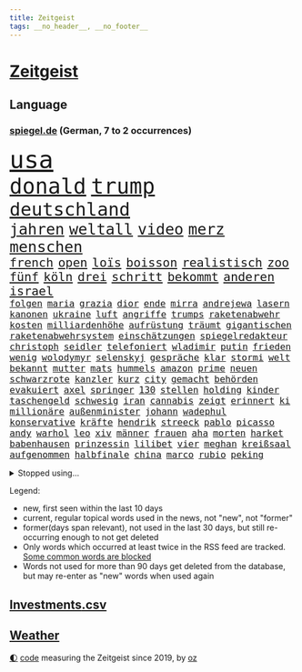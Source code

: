 ```yaml
---
title: Zeitgeist
tags: __no_header__, __no_footer__
---
```


# [Zeitgeist](https://oliz.io/zeitgeist/)

## Language

<h3><a href="https://www.spiegel.de" target="_blank">spiegel.de</a> (German, 7 to 2 occurrences)</h3>
<p style="font-family:monospace">
<span style="font-size:32pt"><a href="news_links.html#usa" class="current">usa</a></span>
<br>
<span style="font-size:28pt"><a href="news_links.html#donald" class="current">donald</a></span>
<span style="font-size:28pt"><a href="news_links.html#trump" class="current">trump</a></span>
<br>
<span style="font-size:24pt"><a href="news_links.html#deutschland" class="current">deutschland</a></span>
<br>
<span style="font-size:20pt"><a href="news_links.html#jahren" class="current">jahren</a></span>
<span style="font-size:20pt"><a href="news_links.html#weltall" class="current">weltall</a></span>
<span style="font-size:20pt"><a href="news_links.html#video" class="current">video</a></span>
<span style="font-size:20pt"><a href="news_links.html#merz" class="current">merz</a></span>
<span style="font-size:20pt"><a href="news_links.html#menschen" class="current">menschen</a></span>
<br>
<span style="font-size:16pt"><a href="news_links.html#french" class="current">french</a></span>
<span style="font-size:16pt"><a href="news_links.html#open" class="current">open</a></span>
<span style="font-size:16pt"><a href="news_links.html#loïs" class="new">loïs</a></span>
<span style="font-size:16pt"><a href="news_links.html#boisson" class="new">boisson</a></span>
<span style="font-size:16pt"><a href="news_links.html#realistisch" class="current">realistisch</a></span>
<span style="font-size:16pt"><a href="news_links.html#zoo" class="current">zoo</a></span>
<span style="font-size:16pt"><a href="news_links.html#fünf" class="current">fünf</a></span>
<span style="font-size:16pt"><a href="news_links.html#köln" class="current">köln</a></span>
<span style="font-size:16pt"><a href="news_links.html#drei" class="current">drei</a></span>
<span style="font-size:16pt"><a href="news_links.html#schritt" class="current">schritt</a></span>
<span style="font-size:16pt"><a href="news_links.html#bekommt" class="current">bekommt</a></span>
<span style="font-size:16pt"><a href="news_links.html#anderen" class="current">anderen</a></span>
<span style="font-size:16pt"><a href="news_links.html#israel" class="current">israel</a></span>
<br>
<span style="font-size:12pt"><a href="news_links.html#folgen" class="current">folgen</a></span>
<span style="font-size:12pt"><a href="news_links.html#maria" class="current">maria</a></span>
<span style="font-size:12pt"><a href="news_links.html#grazia" class="new">grazia</a></span>
<span style="font-size:12pt"><a href="news_links.html#dior" class="new">dior</a></span>
<span style="font-size:12pt"><a href="news_links.html#ende" class="current">ende</a></span>
<span style="font-size:12pt"><a href="news_links.html#mirra" class="current">mirra</a></span>
<span style="font-size:12pt"><a href="news_links.html#andrejewa" class="new">andrejewa</a></span>
<span style="font-size:12pt"><a href="news_links.html#lasern" class="new">lasern</a></span>
<span style="font-size:12pt"><a href="news_links.html#kanonen" class="new">kanonen</a></span>
<span style="font-size:12pt"><a href="news_links.html#ukraine" class="current">ukraine</a></span>
<span style="font-size:12pt"><a href="news_links.html#luft" class="current">luft</a></span>
<span style="font-size:12pt"><a href="news_links.html#angriffe" class="current">angriffe</a></span>
<span style="font-size:12pt"><a href="news_links.html#trumps" class="current">trumps</a></span>
<span style="font-size:12pt"><a href="news_links.html#raketenabwehr" class="new">raketenabwehr</a></span>
<span style="font-size:12pt"><a href="news_links.html#kosten" class="current">kosten</a></span>
<span style="font-size:12pt"><a href="news_links.html#milliardenhöhe" class="current">milliardenhöhe</a></span>
<span style="font-size:12pt"><a href="news_links.html#aufrüstung" class="current">aufrüstung</a></span>
<span style="font-size:12pt"><a href="news_links.html#träumt" class="current">träumt</a></span>
<span style="font-size:12pt"><a href="news_links.html#gigantischen" class="current">gigantischen</a></span>
<span style="font-size:12pt"><a href="news_links.html#raketenabwehrsystem" class="new">raketenabwehrsystem</a></span>
<span style="font-size:12pt"><a href="news_links.html#einschätzungen" class="current">einschätzungen</a></span>
<span style="font-size:12pt"><a href="news_links.html#spiegelredakteur" class="current">spiegelredakteur</a></span>
<span style="font-size:12pt"><a href="news_links.html#christoph" class="current">christoph</a></span>
<span style="font-size:12pt"><a href="news_links.html#seidler" class="new">seidler</a></span>
<span style="font-size:12pt"><a href="news_links.html#telefoniert" class="current">telefoniert</a></span>
<span style="font-size:12pt"><a href="news_links.html#wladimir" class="current">wladimir</a></span>
<span style="font-size:12pt"><a href="news_links.html#putin" class="current">putin</a></span>
<span style="font-size:12pt"><a href="news_links.html#frieden" class="current">frieden</a></span>
<span style="font-size:12pt"><a href="news_links.html#wenig" class="current">wenig</a></span>
<span style="font-size:12pt"><a href="news_links.html#wolodymyr" class="current">wolodymyr</a></span>
<span style="font-size:12pt"><a href="news_links.html#selenskyj" class="current">selenskyj</a></span>
<span style="font-size:12pt"><a href="news_links.html#gespräche" class="current">gespräche</a></span>
<span style="font-size:12pt"><a href="news_links.html#klar" class="current">klar</a></span>
<span style="font-size:12pt"><a href="news_links.html#stormi" class="new">stormi</a></span>
<span style="font-size:12pt"><a href="news_links.html#welt" class="current">welt</a></span>
<span style="font-size:12pt"><a href="news_links.html#bekannt" class="current">bekannt</a></span>
<span style="font-size:12pt"><a href="news_links.html#mutter" class="current">mutter</a></span>
<span style="font-size:12pt"><a href="news_links.html#mats" class="current">mats</a></span>
<span style="font-size:12pt"><a href="news_links.html#hummels" class="current">hummels</a></span>
<span style="font-size:12pt"><a href="news_links.html#amazon" class="current">amazon</a></span>
<span style="font-size:12pt"><a href="news_links.html#prime" class="current">prime</a></span>
<span style="font-size:12pt"><a href="news_links.html#neuen" class="current">neuen</a></span>
<span style="font-size:12pt"><a href="news_links.html#schwarzrote" class="current">schwarzrote</a></span>
<span style="font-size:12pt"><a href="news_links.html#kanzler" class="current">kanzler</a></span>
<span style="font-size:12pt"><a href="news_links.html#kurz" class="current">kurz</a></span>
<span style="font-size:12pt"><a href="news_links.html#city" class="current">city</a></span>
<span style="font-size:12pt"><a href="news_links.html#gemacht" class="current">gemacht</a></span>
<span style="font-size:12pt"><a href="news_links.html#behörden" class="current">behörden</a></span>
<span style="font-size:12pt"><a href="news_links.html#evakuiert" class="current">evakuiert</a></span>
<span style="font-size:12pt"><a href="news_links.html#axel" class="current">axel</a></span>
<span style="font-size:12pt"><a href="news_links.html#springer" class="current">springer</a></span>
<span style="font-size:12pt"><a href="news_links.html#130" class="current">130</a></span>
<span style="font-size:12pt"><a href="news_links.html#stellen" class="current">stellen</a></span>
<span style="font-size:12pt"><a href="news_links.html#holding" class="new">holding</a></span>
<span style="font-size:12pt"><a href="news_links.html#kinder" class="current">kinder</a></span>
<span style="font-size:12pt"><a href="news_links.html#taschengeld" class="new">taschengeld</a></span>
<span style="font-size:12pt"><a href="news_links.html#schwesig" class="current">schwesig</a></span>
<span style="font-size:12pt"><a href="news_links.html#iran" class="current">iran</a></span>
<span style="font-size:12pt"><a href="news_links.html#cannabis" class="current">cannabis</a></span>
<span style="font-size:12pt"><a href="news_links.html#zeigt" class="current">zeigt</a></span>
<span style="font-size:12pt"><a href="news_links.html#erinnert" class="current">erinnert</a></span>
<span style="font-size:12pt"><a href="news_links.html#ki" class="current">ki</a></span>
<span style="font-size:12pt"><a href="news_links.html#millionäre" class="current">millionäre</a></span>
<span style="font-size:12pt"><a href="news_links.html#außenminister" class="current">außenminister</a></span>
<span style="font-size:12pt"><a href="news_links.html#johann" class="current">johann</a></span>
<span style="font-size:12pt"><a href="news_links.html#wadephul" class="current">wadephul</a></span>
<span style="font-size:12pt"><a href="news_links.html#konservative" class="current">konservative</a></span>
<span style="font-size:12pt"><a href="news_links.html#kräfte" class="current">kräfte</a></span>
<span style="font-size:12pt"><a href="news_links.html#hendrik" class="current">hendrik</a></span>
<span style="font-size:12pt"><a href="news_links.html#streeck" class="current">streeck</a></span>
<span style="font-size:12pt"><a href="news_links.html#pablo" class="new">pablo</a></span>
<span style="font-size:12pt"><a href="news_links.html#picasso" class="current">picasso</a></span>
<span style="font-size:12pt"><a href="news_links.html#andy" class="current">andy</a></span>
<span style="font-size:12pt"><a href="news_links.html#warhol" class="new">warhol</a></span>
<span style="font-size:12pt"><a href="news_links.html#leo" class="current">leo</a></span>
<span style="font-size:12pt"><a href="news_links.html#xiv" class="current">xiv</a></span>
<span style="font-size:12pt"><a href="news_links.html#männer" class="current">männer</a></span>
<span style="font-size:12pt"><a href="news_links.html#frauen" class="current">frauen</a></span>
<span style="font-size:12pt"><a href="news_links.html#aha" class="new">aha</a></span>
<span style="font-size:12pt"><a href="news_links.html#morten" class="new">morten</a></span>
<span style="font-size:12pt"><a href="news_links.html#harket" class="new">harket</a></span>
<span style="font-size:12pt"><a href="news_links.html#babenhausen" class="new">babenhausen</a></span>
<span style="font-size:12pt"><a href="news_links.html#prinzessin" class="current">prinzessin</a></span>
<span style="font-size:12pt"><a href="news_links.html#lilibet" class="new">lilibet</a></span>
<span style="font-size:12pt"><a href="news_links.html#vier" class="current">vier</a></span>
<span style="font-size:12pt"><a href="news_links.html#meghan" class="current">meghan</a></span>
<span style="font-size:12pt"><a href="news_links.html#kreißsaal" class="new">kreißsaal</a></span>
<span style="font-size:12pt"><a href="news_links.html#aufgenommen" class="current">aufgenommen</a></span>
<span style="font-size:12pt"><a href="news_links.html#halbfinale" class="current">halbfinale</a></span>
<span style="font-size:12pt"><a href="news_links.html#china" class="current">china</a></span>
<span style="font-size:12pt"><a href="news_links.html#marco" class="current">marco</a></span>
<span style="font-size:12pt"><a href="news_links.html#rubio" class="current">rubio</a></span>
<span style="font-size:12pt"><a href="news_links.html#peking" class="current">peking</a></span>
</p>
<details>
<summary>Stopped using...</summary>
<p class="former" style="font-size:12pt">
bayerische(1686) neuseeland(1686) reformen(1686) reihe(1686) erneute(1685) fliegen(1685) hinaus(1685) hinterlassen(1685) betroffenen(1684) küste(1684) verstorbenen(1684) zeitweise(1684) heftig(1683) präsentieren(1683) solidarität(1683) 6(1682) enorm(1682) krank(1682) schnelle(1682) 75(1681) aufsehen(1681) boot(1681) gerettet(1681) philippinen(1681) regen(1681) trend(1681) verschiedene(1681) aufgerufen(1680) flüge(1680) nürnberg(1680) remis(1680) stoßen(1680) verschiebt(1680) versorgt(1680) 35(1679) folgte(1679) führende(1679) paul(1679) profitiert(1679) vergewaltigt(1679) düsseldorf(1678) fahrzeug(1678) kleiner(1678) lisa(1678) länge(1678) längere(1678) tests(1678) verlust(1678) außer(1677) beschimpft(1677) veranstaltung(1677) befreit(1676) sicherheitskräfte(1676) still(1676) trauer(1676) 32(1675) begründung(1675) demonstrationen(1675) kritische(1675) körperverletzung(1675) schien(1675) thüringen(1675) afrika(1674) erwartungen(1674) nahezu(1674) philipp(1674) schwierigkeiten(1674) blieben(1673) gestoßen(1673) hoher(1673) vorsitzenden(1673) zinsen(1672) gering(1671) schauen(1671) see(1671) demokratische(1670) gründen(1670) jüngere(1670) siegen(1670) zugelassen(1670) ii(1669) italienischen(1669) kontakte(1668) schicken(1668) öl(1668) unterstützer(1667) wiederholt(1667) stammt(1666) vw(1666) bezahlen(1665) vieles(1664) warm(1664) schnitt(1663) globale(1662) pkw(1662) bundesgerichtshof(1661) insassen(1657) sichert(1657) politikerin(1656) informiert(1655) abstieg(1653) gelandet(1650) retter(1650) gehörte(1648) möglichkeiten(1648) hinweis(1646) provoziert(1646) geborgen(1644) staatlichen(1642) teuren(1629) drohne(1626) rache(1619) einfache(1613) carlos(1537) politikern(1513) krieges(1464) fachkräftemangel(1433) zugestimmt(1403) cup(1401) ausgefallen(1390) 700(1373) haushalt(1353) tiger(1330) fachkräfte(1315) volksverhetzung(1300) mond(1299) gestört(1282) innenministerin(1259) verschiedenen(1256) verabschieden(1252) faeser(1245) nancy(1245) klappt(1242) weiten(1234) schwieriger(1218) afrikanischen(1199) aufhören(1189) ankommt(1159) flüchten(1149) günstige(1146) heiß(1110) sylt(1090) joshua(1079) zufrieden(1078) sprung(1070) thüringens(1060) landwirtschaft(1038) notruf(1020) island(1017) franz(994) kriminalität(974) männliche(945) erfüllen(935) steigern(898) vulkan(882) überschritten(880) gegründet(866) fahnder(865) alcaraz(843) dennis(823) cartoons(819) wahlsieger(819) attackieren(815) gedanken(809) rio(806) anlagen(798) chappatte(798) plaßmann(798) stuttmann(798) laden(794) handelte(793) beeinflussen(791) optionen(787) genaue(783) umsetzen(781) glas(777) urlauber(748) court(746) spaniens(739) genießen(736) ereignis(734) pilot(734) iphones(729) bekennt(718) zahlungen(708) budget(706) unterschied(706) benachteiligt(683) desaster(671) stockt(670) froh(658) torwart(653) stoppte(649) dauerte(640) ausnahmezustand(639) betrogen(635) sperre(630) goldenen(625) uswahl(617) verspottet(609) kimmich(605) belästigt(602) überraschte(598) expertin(591) 85(586) 2035(581) kritischen(579) beteiligung(570) bestätigte(568) damaskus(563) demonstration(563) abschiebung(554) häftlinge(553) beyoncé(552) perry(550) mangelt(549) einschnitte(546) gestritten(537) indischen(523) gesichter(522) dubai(520) befand(518) offensichtlich(518) unwahrscheinlich(518) zeitalter(514) vergleichsweise(513) zuversichtlich(513) grande(512) umfangreiche(503) behandlung(502) rammte(498) athen(497) anthony(494) wunder(481) ausgang(480) lily(477) satelliten(475) zweieinhalb(474) sophie(467) macher(465) pferd(460) minderjährigen(459) verbringen(456) solches(453) fragte(451) mallorca(449) klette(447) jenseits(442) rechtslage(442) schülerinnen(435) dominiert(434) märkte(433) hochstapler(431) fehlern(430) internen(426) plastik(425) vizepräsident(424) fastfoodkette(421) jeff(421) pogačar(421) tadej(421) koch(420) flüchtlingen(418) boss(416) messen(413) parlaments(409) leidenschaft(408) unseres(407) fangen(406) 44(403) heimatland(400) unzulässig(399) handwerk(394) versuchter(390) loben(389) normalität(388) parteispitze(387) besuchte(381) jessica(381) amtsträger(377) prognosen(375) polarisiert(371) arbeitslosigkeit(369) besitzt(367) kugeln(367) ego(366) beirut(363) vogelgrippe(361) stiegen(358) palästinensern(356) regierungspartei(352) robin(352) dresdner(351) reynolds(348) glaubte(346) kollegin(344) anfangs(343) münchens(343) jubelt(338) sorgten(335) seltenen(333) gefangen(332) kamala(330) bewahrt(327) vermummte(326) wachsende(325) brat(323) feuert(323) homeoffice(318) verfehlt(315) vergewaltigte(315) ran(312) café(311) oberfläche(311) indiens(310) anruf(308) lebenden(307) zerstörten(307) auszugeben(306) neudelhi(305) zugunsten(304) überprüft(304) geschah(301) zweijähriger(301) abbrechen(300) regierungsbildung(300) trauma(300) inlandsgeheimdienst(298) grafiken(297) tanzte(295) zukommt(294) merken(293) elbe(292) friedliche(292) potenzielle(292) sparprogramm(291) dir(289) änderung(289) buchen(283) frontal(283) klappen(283) vermächtnis(283) brandanschlägen(282) riese(281) sitzung(281) karlsruher(278) status(278) 2028(277) konjunkturflaute(275) japans(273) senden(273) todesfälle(273) verlusten(271) entlassungen(270) satiriker(269) berufliche(268) filialen(266) abbau(265) daniela(265) ozempic(265) kurzzeitig(264) nick(264) portugals(264) parallelen(262) rohstoffen(259) container(256) aachen(255) gewandt(255) stromversorgung(255) angeschossen(253) bundestagswahlkampf(252) 94(251) doku(251) osaka(249) wolfsburger(248) aleksandar(247) pakistanischen(247) thriller(247) energiepreise(245) ratlos(245) recherchen(243) verfassung(241) teuersten(240) weshalb(240) februar(238) manipuliert(237) pflichten(237) quarterback(237) spö(236) udo(236) ehre(235) beschossen(232) geringe(232) lkwfahrer(232) bezos(230) aston(229) minderheit(229) fluten(228) night(228) diktators(227) mächtigste(226) generationen(221) umdenken(220) fortuna(218) t(217) schwerste(215) aussterben(214) sam(214) fragt(213) green(213) klimaaktivistin(212) armen(211) eindringlich(209) panikattacken(209) seltsames(209) identifizieren(208) ukrainepolitik(207) gerd(205) ersetzen(204) göttingen(204) downsyndrom(203) amerikanischer(201) meteorologen(201) veranlasste(201) gemeinsamer(200) beliebter(199) unfällen(199) designierten(198) mussolini(196) 72(195) ausstellung(194) odessa(194) abseits(192) gesänge(192) schachwelt(192) lakers(191) personalien(191) chatbot(188) ungebremst(188) runden(187) bürgerkriegsland(186) lucas(186) trumpberater(186) alpin(184) ski(184) skisport(184) smartwatch(183) kaiserslautern(182) kommissarin(182) fähre(181) sexismus(181) postet(180) vermuten(180) antritt(179) elektronische(179) deckt(178) demontiert(178) feministische(178) gefahndet(178) satt(178) young(178) potenziellen(177) verabreicht(176) betreuung(175) australiens(174) behandeln(174) uskongress(174) trotzt(173) zwingen(173) kurioses(172) männlichen(172) nutzung(172) rituale(172) vorsorgen(172) getrübt(169) patientenakte(169) arbeitsgericht(168) erinnerte(168) janeiro(168) wertvoll(168) gewinnerin(167) kassen(166) ministerien(166) slalom(165) disziplin(164) accounts(163) millionenhöhe(163) säuglinge(163) mobilen(162) regierenden(161) wohlhabenden(161) zehntausenden(160) 250000(159) sage(157) spielraum(157) zugeständnisse(157) 116(156) toxische(156) mandat(155) conor(154) günstiges(154) unterfranken(154) wissenschaftlern(154) äußeres(154) üppig(154) heimniederlage(153) pentagonchef(153) reallöhne(153) rücklagen(153) wiederum(153) strich(152) ordnung(151) pfefferspray(151) radikaler(151) sbahn(151) bußgelder(150) nachnamen(150) zurückgegeben(150) kollidierte(149) kriegsrecht(149) mineralien(149) sukyeol(149) yoon(149) bedeckt(148) referendariat(148) unabhängig(148) überraschungen(148) mache(146) pflegekraft(146) ungewisse(146) chaotische(145) engen(145) abschneiden(144) katy(144) venezolanische(144) abwenden(142) elektronischen(142) siegel(142) gesundheitssystem(141) topform(141) traumtor(141) rücknahme(140) griffen(139) halbinsel(139) kapitulation(139) ämter(139) pfarrer(138) fürchteten(137) 32jährige(134) geleitet(134) ökostrom(134) sehnen(133) charli(132) xcx(132) kauflaune(131) bewaffneten(130) flugzeugabsturz(130) meiden(130) ward(129) wohnort(129) abgasvorschriften(128) baubranche(128) einführung(128) republikanische(128) angezogen(126) dončić(126) luka(126) umlauf(126) urheber(126) 113(125) bluttat(125) diverse(125) kapern(125) panda(125) besitzern(124) slowene(124) santa(123) wochenlangem(123) bestens(122) gewicht(122) handelsschiff(122) sicherheitsvorkehrungen(122) spdmann(122) versöhnlich(122) votiert(122) vučić(122) bedauert(121) lieferdienste(120) stromkosten(120) vornamen(120) eifel(119) erhältlich(119) gewohnheiten(118) spanischer(118) stellvertreter(118) thüringischen(118) veränderungen(118) abgenickt(117) gräueltaten(117) ältester(117) beisetzung(116) kampfgeist(116) rbb(116) 41jährige(115) bombe(115) übers(115) atomkraftwerk(114) inne(114) milliardenschulden(114) pulver(114) zeige(114) pakistanische(113) unglücksursache(113) chile(112) handschlag(112) pflegekräfte(112) republikanischen(112) verhaftung(112) importverbot(111) stört(111) sauer(110) aufbau(109) ebene(109) hadern(109) medwedew(109) verkleidet(109) bischof(108) chilenischen(108) dunkel(108) sogenannter(108) woods(108) 34jährige(107) statistischem(107) vorzugehen(107) wahlausgang(107) angefeindet(106) annexion(106) aufstiegsrennen(106) gefechten(106) misstrauensvotum(106) notenbank(106) vorort(105) fa(104) überraschungserfolg(104) chemikalien(103) lea(103) vorwand(103) abbas(102) tanzt(102) fossile(101) spiels(101) user(101) dächer(100) wohnmobil(100) boykottiert(99) rückgängig(99) teilten(99) 1979(98) laptop(98) revolutionieren(96) travis(96) gelaufen(95) rechtfertigen(95) anwesenden(94) barcelonas(94) may(94) saale(94) verdanken(93) publik(92) massenpanik(91) theo(91) zwanziger(91) managerin(90) nützt(90) arbeitslosen(89) detroit(89) entscheidender(89) marktlücke(89) niro(89) pistons(89) usamerikanischen(89) winkel(89) zapfenstreich(89) autofahren(88) hannah(88) klaffen(88) koalas(88) niedrigere(88) schranken(88) unklarheit(88) aktuelles(87) furore(87) geschmäht(87) löscharbeiten(87) poettinger(87) senders(87) spiegelblog(87) teslaaktien(87) wissenschaftliche(87) gläubiger(86) salvador(86) tüfteln(86) übergangspräsident(86) bündnisse(85) formstarken(85) gemälde(85) graham(85) kultursenator(85) quartalszahlen(85) cduparteitag(84) listet(84) jazz(83) kernfusion(83) santos(83) usaid(83) altman(82) bp(82) parasportler(82) perth(82) usrichter(82) 235(81) entwickelten(81) herauszufinden(81) leichnam(81) stromnetz(81) vergangenem(81) übernahmepläne(81) albanese(80) 66(79) längerer(79) notfallmaßnahme(79) personengruppe(79) saisonende(79) sowjetunion(79) trophäe(79) verbraucherschutz(79) kontrollverlust(78) unterscheiden(78) 86jährige(77) berges(77) gesundheitlicher(77) haller(77) heino(77) plakatkampagne(77) unberechenbar(77) vogelgrippevirus(77) zimmermann(77) austria(76) esa(76) iberische(76) inside(76) negativ(76) wachen(76) wahlbeteiligung(76) brandstiftung(75) crow(75) leistungen(75) sheryl(75) tschernobyl(75) zusammenhänge(75) antibiotika(74) ausgerastet(74) bio(74) fiat(74) genugtuung(74) iranisches(74) täteropferumkehr(74) ulrich(74) verbinden(74) alan(73) christiane(73) friedensabkommen(73) gestärkt(73) interessenkonflikte(73) klischees(73) onlinehändler(73) werdende(73) wählbar(73) 21jähriger(72) abgehängt(72) bitter(72) gelogen(72) unfreiwillig(72) wolkenkratzer(72) barbara(71) kotropfen(71) supreme(71) verwendete(71) ärztin(71) ausrücken(70) bundesinnenministerin(70) kartenzahlungen(70) laufstegen(70) momenten(70) sbahnhof(70) unfähig(70) uralten(70) usvizepräsidenten(70) wahrscheinlichste(70) buschbrände(69) detail(69) fällig(69) gesungen(69) grafschaft(69) nordamerikas(69) gebunden(68) hein(68) kooperieren(68) sicherheitsgarantien(68) ukrainedeal(68) unparteiische(68) verarscht(68) basketball(67) missachtet(67) unschuld(67) wahlkreis(67) müht(66) helfern(65) libanesischen(65) schlupfloch(65) spendenaffäre(65) tvinterview(65) weißer(65) amtsmissbrauchs(64) benötige(64) hildesheim(64) spirit(64) umgesiedelt(64) verkam(64) kellerduell(63) kulturkampf(63) radtour(63) waldbrand(63) abstiegskandidat(62) rohstoffabkommen(62) sbahnsurfen(62) teuerungsrate(62) übergewicht(62) bestrebungen(61) dsv(61) eskapaden(61) gegnerische(61) kommentaren(61) regierungsbündnis(61) rütteln(61) baerbocks(60) behördenchef(60) benito(60) diplomatischer(60) gerätselt(60) neugeborenen(60) 1860(59) beerdigt(59) bosnienherzegowina(59) christine(59) glücklichen(59) liberal(59) steuerbehörde(59) säumen(59) trinkgeld(59) trinkgelddebatte(59) tschentscher(59) voraussetzungen(59) benn(58) eubank(58) fred(58) gagas(58) handelsminister(58) neil(58) parlamenten(58) verpflichtungen(58) verstummt(58) benannt(57) crystal(57) eautohersteller(57) einzelfall(57) fußballkarriere(57) hochrangige(57) palace(57) starkregen(57) wahlrecht(57) ackerland(56) annette(56) atemnot(56) batic(56) eiskellermord(56) installiert(56) intrigen(56) psychotherapeutin(56) schrott(56) teufel(56) abschalten(55) amokfahrt(55) anndorit(55) brisbane(55) selbstvermarktung(55) sunnitischen(55) behindert(54) kreuzberg(54) lindenberg(54) prominent(54) schwächer(54) schwärmen(54) sicherheitsbedenken(54) statistiken(54) trainerin(54) cave(53) denkmal(53) dissidenten(53) grundlegend(53) mathieu(53) morales(53) schönebeck(53) verstehe(53) wels(53) handhabung(52) linda(52) seinerzeit(52) feindlichen(51) ghanaische(51) pässe(51) satte(51) schauspiel(51) assistenten(50) beschränkter(50) big(50) campingplätze(50) desolates(50) geistliche(50) haftung(50) mittags(50) modernster(50) angetrieben(49) drusen(49) flüchtlingsunterkunft(49) getäuscht(49) kopie(49) vormachtstellung(49) serbische(48) angestaut(47) erkelenz(47) synagoge(47) zweijährige(47) lebendig(46) usbundesrichter(46) abschiebehaft(45) afdabgeordnete(45) glückliches(45) klägerin(45) nullnummer(45) programmdirektorin(45) vermisster(45) aufgeregt(44) comingout(44) linksradikalen(44) spielzeug(44) waschen(44) brodelt(43) gefüllt(43) knast(43) stade(43) strohmann(43) einberufen(42) lebenslangen(42) songwriterin(42) tennessee(42) alqaida(41) englands(41) gera(41) geschieht(41) konfrontation(41) letztlich(41) ostern(41) regelverstoß(41) würdigten(41) autozulieferer(40) diebstahls(40) ernennt(40) hurricane(40) sanders(40) shanghai(40) vollwaschmittel(40) waschmittel(40) bewiesen(39) bundespartei(39) bürgermeisters(39) geburtenrate(39) lauert(39) ottawa(39) perfiden(39) zulieferer(39) 23jähriger(38) 61(38) amtsinhaber(38) amtskollege(38) broadwayrekord(38) gwyneth(38) paltrow(38) privatsphäre(38) regelt(38) dfbpräsidenten(37) elektrowende(37) erlernen(37) heilende(37) klubbesitzer(37) michigan(37) moschee(37) stich(37) stocken(37) tourismus(37) zelt(37) zerschlägt(37) alexandra(36) anreisen(36) bananenschalen(36) einlässt(36) feierstunde(36) geschäftsführend(36) hüpfen(36) katharina(36) mobilfunk(36) parkplätze(36) peinlichen(36) personellen(36) südbaden(36) viertgrößte(36) vorschlägen(36) dfbelf(35) karrieren(35) my(35) verfolger(35) 133(34) begriffe(34) gleichermaßen(34) grenzgebiet(34) hospital(34) kindersterblichkeit(34) palma(34) trennte(34) verknallt(34) hood(33) parteigründerin(33) rebellieren(33) revolutioniert(33) stadtparlament(33) valerie(33) wiedergewählt(33) kassieren(32) korrespondent(32) nationalspielerinnen(32) rhein(32) schärfster(32) tische(32) verprellt(32) zweijährigen(32) angeht(31) chat(31) festnehmen(31) funkstille(31) klang(31) psychologische(31) türmer(31) abflug(30) abwehrspieler(30) releasedatum(30) zeilen(30) besitzen(29) dortigen(29) einstellungen(29) inlandsgeheimdienstchef(29) korruptionsvorwürfe(29) usern(29) überschwemmt(29) überwiegend(29) bediente(28) car(28) parken(28) zeichner(28) europapokalplätzen(27) misstrauen(27) rasches(27) spieltage(27) steuerhinterziehung(27) waldes(27) espresso(26) irgendwo(26) maggiore(26) schämen(26) neuköllner(25) schwerwiegende(25) westerwald(25) zugzwang(25) ausweis(24) geisterfahrer(24) gemäß(24) kallas(24) kartenzahlung(24) neiman(24) schinbetchef(24) stadiondach(24) wisconsin(24) übernahmeangebot(24) eindeutige(23) norddeutsche(23) schwankungen(23) trainerstab(23) blitzeinschläge(22) gabriel(22) gedränge(22) grübeln(22) hörer(22) jungtiere(22) kamikazedrohnen(22) monarchen(22) versace(22) blinde(21) boxweltmeisterin(21) festnimmt(21) fröhlich(21) kiesewetter(21) nacheinander(21) näherte(21) rechtzeitiges(21) strauß(21) veruntreuung(21) wanderte(21) wohnsitz(21) 89jährige(20) argentinischen(20) einschreiten(20) fame(20) gotteskrieger(20) leichtes(20) malta(20) radrennen(20) schlagzeile(20) abgerissen(19) ausgeräumt(19) bescheren(19) brote(19) hindernis(19) klitschko(19) psychotherapeut(19) betreuungsplatz(18) gemein(18) inkrafttreten(18) inszenierten(18) lerne(18) rassismusvorwürfe(18) testet(18) elche(17) festgesetzt(17) kabine(17) lieblingsgericht(17) morgan(17) fernost(16) jediritter(16) leipzigs(16) steuerbefreiung(16) thüringerin(16) timing(16) ubahn(16) vergebung(16) waisen(16) zutiefst(16) überresten(16) 21jährigen(15) disco(15) diszipliniert(15) dünne(15) erfassen(15) ketten(15) quereinsteiger(15) speed(15) cafés(14) flüchtig(14) jill(14) kindliche(14) liebling(14) vollstreckt(14) abschiebepraxis(13) gehirnerschütterung(13) kees(13) kurios(13) lästert(13) operative(13) papamobil(13) poel(13) polizeischüssen(13) safe(13) wonderen(13) 1998(12) bandenmitglieder(12) beweismittel(12) coachellaauftritt(12) schwieriges(12) spült(12) trittau(12) evangelischen(11) tatorts(11)
</p>
</details>
<p>Legend:
<ul>
<li><span class="new">new</span>, first seen within the last 10 days</li>
<li><span class="current">current</span>, regular topical words used in the news, not "new", not "former"</li>
<li><span class="former">former(days span relevant)</span>, not used in the last 30 days, but still re-occurring enough to not get deleted</li>
<li>Only words which occurred at least twice in the RSS feed are tracked. <a href="language/filters.py">Some common words are blocked</a></li>
<li>Words not used for more than 90 days get deleted from the database, but may re-enter as "new" words when used again</li>
</ul>
</p>

## [Investments](investments.html)[.csv](investments.csv)

## [Weather](weather.html)

<footer>
<a href="javascript:toggleTheme()" class="nav">🌓</a>
<a href="https://github.com/ooz/zeitgeist">code</a> measuring the Zeitgeist since 2019, by <a href="https://oliz.io">oz</a>
</footer>
